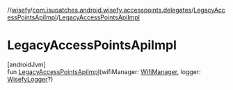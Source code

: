 //[wisefy](../../../index.md)/[com.isupatches.android.wisefy.accesspoints.delegates](../index.md)/[LegacyAccessPointsApiImpl](index.md)/[LegacyAccessPointsApiImpl](-legacy-access-points-api-impl.md)

# LegacyAccessPointsApiImpl

[androidJvm]\
fun [LegacyAccessPointsApiImpl](-legacy-access-points-api-impl.md)(wifiManager: [WifiManager](https://developer.android.com/reference/kotlin/android/net/wifi/WifiManager.html), logger: [WisefyLogger](../../com.isupatches.android.wisefy.shared.logging/-wisefy-logger/index.md)?)
